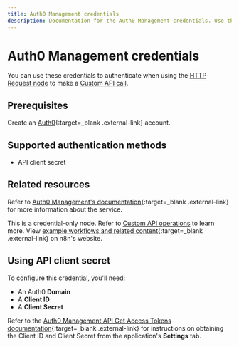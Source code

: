 ```yaml
---
title: Auth0 Management credentials
description: Documentation for the Auth0 Management credentials. Use these credentials to authenticate Auth0 Management in n8n, a workflow automation platform.
---
```


# Auth0 Management credentials

You can use these credentials to authenticate when using the [HTTP Request node](/integrations/builtin/core-nodes/n8n-nodes-base.httprequest/) to make a [Custom API call](/integrations/custom-operations/).

## Prerequisites

Create an [Auth0](https://auth0.com){:target=_blank .external-link} account.

## Supported authentication methods

- API client secret

## Related resources

Refer to [Auth0 Management's documentation](https://auth0.com/docs/api/management/v2){:target=_blank .external-link} for more information about the service.

This is a credential-only node. Refer to [Custom API operations](/integrations/custom-operations/) to learn more. View [example workflows and related content](https://n8n.io/integrations/auth0-management-api/){:target=_blank .external-link} on n8n's website.

## Using API client secret

To configure this credential, you'll need:

- An Auth0 **Domain**
- A **Client ID**
- A **Client Secret**

Refer to the [Auth0 Management API Get Access Tokens documentation](https://auth0.com/docs/secure/tokens/access-tokens/get-access-tokens){:target=_blank .external-link} for instructions on obtaining the Client ID and Client Secret from the application's **Settings** tab.